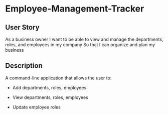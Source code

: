 # Employee-Management-Tracker


## User Story

As a business owner
I want to be able to view and manage the departments, roles, and employees in my company
So that I can organize and plan my business


## Description

A command-line application that allows the user to:

  * Add departments, roles, employees

  * View departments, roles, employees

  * Update employee roles

  

